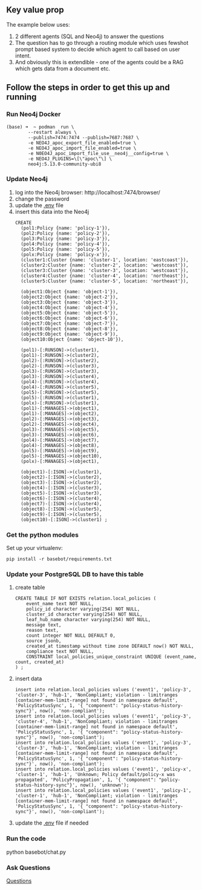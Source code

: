 
## Key value prop
The example below uses:
1. 2 different agents (SQL and Neo4j) to answer the questions
1. The question has to go through a routing module which uses fewshot prompt based system to decide which agent to call based on user intent.
1. And obviously this is extendible - one of the agents could be a RAG which gets data from a document etc.

## Follow the steps in order to get this up and running
###  Run Neo4j Docker
```
(base) ➜  ~ podman  run \
        --restart always \
        --publish=7474:7474 --publish=7687:7687 \
        -e NEO4J_apoc_export_file_enabled=true \
        -e NEO4J_apoc_import_file_enabled=true \
        -e N0EO4J_apoc_import_file_use__neo4j__config=true \
        -e NEO4J_PLUGINS=\[\"apoc\"\] \
        neo4j:5.13.0-community-ubi8 
```  
### Update Neo4j
1. log into the Neo4j browser: http://localhost:7474/browser/
1. change the password 
1. update the [.env](../.env) file
1. insert this data into the Neo4j
    ```
    CREATE
      (pol1:Policy {name: 'policy-1'}),
      (pol2:Policy {name: 'policy-2'}),
      (pol3:Policy {name: 'policy-3'}),
      (pol4:Policy {name: 'policy-4'}),
      (pol5:Policy {name: 'policy-5'}),
      (polx:Policy {name: 'policy-x'}),
      (cluster1:Cluster {name: 'cluster-1', location: 'eastcoast'}),
      (cluster2:Cluster {name: 'cluster-2', location: 'westcoast'}),
      (cluster3:Cluster {name: 'cluster-3', location: 'westcoast'}),
      (cluster4:Cluster {name: 'cluster-4', location: 'northeast'}),
      (cluster5:Cluster {name: 'cluster-5', location: 'northeast'}),

      (object1:Object {name: 'object-1'}),
      (object2:Object {name: 'object-2'}),
      (object3:Object {name: 'object-3'}),
      (object4:Object {name: 'object-4'}),
      (object5:Object {name: 'object-5'}),
      (object6:Object {name: 'object-6'}),
      (object7:Object {name: 'object-7'}),
      (object8:Object {name: 'object-8'}),
      (object9:Object {name: 'object-9'}),
      (object10:Object {name: 'object-10'}),

      (pol1)-[:RUNSON]->(cluster1),
      (pol1)-[:RUNSON]->(cluster2),
      (pol2)-[:RUNSON]->(cluster2),
      (pol2)-[:RUNSON]->(cluster3),
      (pol3)-[:RUNSON]->(cluster3),
      (pol3)-[:RUNSON]->(cluster4),
      (pol4)-[:RUNSON]->(cluster4),
      (pol4)-[:RUNSON]->(cluster5),
      (pol5)-[:RUNSON]->(cluster5),
      (pol5)-[:RUNSON]->(cluster1),
      (polx)-[:RUNSON]->(cluster1),
      (pol1)-[:MANAGES]->(object1),
      (pol1)-[:MANAGES]->(object2),
      (pol2)-[:MANAGES]->(object3),
      (pol2)-[:MANAGES]->(object4),
      (pol3)-[:MANAGES]->(object5),
      (pol3)-[:MANAGES]->(object6),
      (pol4)-[:MANAGES]->(object7),
      (pol4)-[:MANAGES]->(object8),
      (pol5)-[:MANAGES]->(object9),
      (pol5)-[:MANAGES]->(object10),
      (polx)-[:MANAGES]->(object1),

      (object1)-[:ISON]->(cluster1),
      (object2)-[:ISON]->(cluster2),
      (object3)-[:ISON]->(cluster2),
      (object4)-[:ISON]->(cluster3),
      (object5)-[:ISON]->(cluster3),
      (object6)-[:ISON]->(cluster4),
      (object7)-[:ISON]->(cluster4),
      (object8)-[:ISON]->(cluster5),
      (object9)-[:ISON]->(cluster5),
      (object10)-[:ISON]->(cluster1) ;
    ```

### Get the python modules
Set up your virtualenv:
```
pip install -r basebot/requirements.txt
```

### Update your PostgreSQL DB to have this table
1. create table
    ```
    CREATE TABLE IF NOT EXISTS relation.local_policies (
        event_name text NOT NULL,
        policy_id character varying(254) NOT NULL,
        cluster_id character varying(254) NOT NULL,
        leaf_hub_name character varying(254) NOT NULL,
        message text,
        reason text,
        count integer NOT NULL DEFAULT 0,
        source jsonb,
        created_at timestamp without time zone DEFAULT now() NOT NULL,
        compliance text NOT NULL,
        CONSTRAINT local_policies_unique_constraint UNIQUE (event_name, count, created_at)
    ) ;
    ```
1. insert data
    ```
    insert into relation.local_policies values ('event1', 'policy-3', 'cluster-3', 'hub-1', 'NonCompliant; violation - limitranges [container-mem-limit-range] not found in namespace default', 'PolicyStatusSync', 1, '{ "component": "policy-status-history-sync"}', now(), 'non-compliant');
    insert into relation.local_policies values ('event1', 'policy-3', 'cluster-4', 'hub-1', 'NonCompliant; violation - limitranges [container-mem-limit-range] not found in namespace default', 'PolicyStatusSync', 1, '{ "component": "policy-status-history-sync"}', now(), 'non-compliant');
    insert into relation.local_policies values ('event1', 'policy-3', 'cluster-3', 'hub-1', 'NonCompliant; violation - limitranges [container-mem-limit-range] not found in namespace default', 'PolicyStatusSync', 1, '{ "component": "policy-status-history-sync"}', now(), 'non-compliant');
    insert into relation.local_policies values ('event1', 'policy-x', 'cluster-1', 'hub-1', 'Unknown; Policy default/policy-x was propagated', 'PolicyPropagation', 1, '{ "component": "policy-status-history-sync"}', now(), 'unknown');
    insert into relation.local_policies values ('event1', 'policy-1', 'cluster-1', 'hub-1', 'NonCompliant; violation - limitranges [container-mem-limit-range] not found in namespace default', 'PolicyStatusSync', 1, '{ "component": "policy-status-history-sync"}', now(), 'non-compliant');
    ```
    

1. update the [.env](../.env) file if needed

### Run the code
python basebot/chat.py

### Ask Questions

[Questions](QueriesIssues.md)














